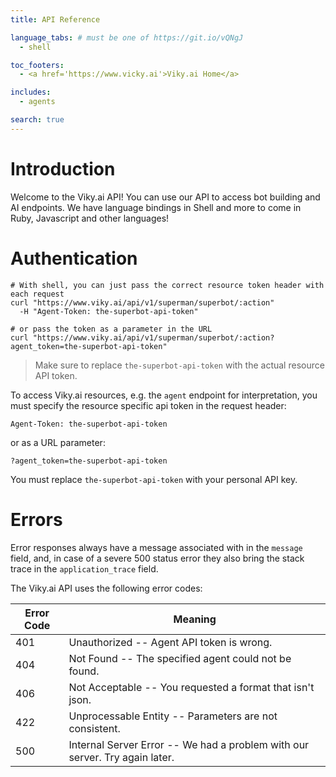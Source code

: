 ```yaml
---
title: API Reference

language_tabs: # must be one of https://git.io/vQNgJ
  - shell

toc_footers:
  - <a href='https://www.vicky.ai'>Viky.ai Home</a>

includes:
  - agents

search: true
---
```


# Introduction

Welcome to the Viky.ai API! You can use our API to access bot building and AI endpoints.
We have language bindings in Shell and more to come in Ruby, Javascript and other languages!

# Authentication

```shell
# With shell, you can just pass the correct resource token header with each request
curl "https://www.viky.ai/api/v1/superman/superbot/:action"
  -H "Agent-Token: the-superbot-api-token"

# or pass the token as a parameter in the URL
curl "https://www.viky.ai/api/v1/superman/superbot/:action?agent_token=the-superbot-api-token"
```

> Make sure to replace `the-superbot-api-token` with the actual resource API token.

To access Viky.ai resources, e.g. the `agent` endpoint for interpretation, you must specify the resource specific api token in the request header:

`Agent-Token: the-superbot-api-token`

or as a URL parameter:

`?agent_token=the-superbot-api-token`

<aside class="notice">
You must replace <code>the-superbot-api-token</code> with your personal API key.
</aside>

# Errors

<aside class="notice">Error responses always have a message associated with in the <code>message</code> field, and, in case of a severe 500 status error they also bring the stack trace in the <code>application_trace</code> field.</aside>

The Viky.ai API uses the following error codes:


Error Code | Meaning
---------- | -------
401 | Unauthorized -- Agent API token is wrong.
404 | Not Found -- The specified agent could not be found.
406 | Not Acceptable -- You requested a format that isn't json.
422 | Unprocessable Entity -- Parameters are not consistent.
500 | Internal Server Error -- We had a problem with our server. Try again later.

